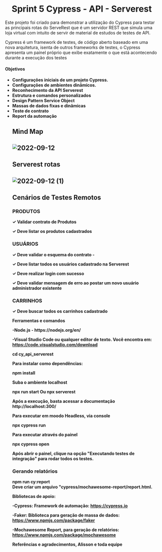 <h1 align="center">Sprint 5 Cypress - API - Serverest </h1>

<p>Este projeto foi criado para demonstrar a utilização do Cypress para testar as principais rotas do  ServeRest que é um servidor REST que simula uma loja virtual com intuito de servir de material de estudos de testes de API. <p>

<p>Cypress é um framework de testes, de código aberto baseado em uma nova arquitetura, isenta de outros frameworks de testes, o Cypress apresenta um painel próprio que exibe exatamente o que está acontecendo durante a execução dos testes <p>
<h4>Objetivos<h4>  

<ul> 

<li>Configurações iniciais de um projeto Cypress.</li> 

<li>Configurações de ambientes dinâmicos. </li> 

<li>Reconhecimento da API Serverest</li> 

<li>Estrutura e comandos personalizados</li> 

<li>Design Pattern Service Object</li> 

<li>Massas de dados fixas e dinâmicas</li> 

<li>Teste de contrato</li> 

<li>Report da automação</li> 
<h2>Mind Map<h2> 

![2022-09-12](https://user-images.githubusercontent.com/65580919/189706795-7f791845-e24b-4767-baa5-0f2caf38090c.png)
<h2>Serverest rotas<h2>
 
![2022-09-12 (1)](https://user-images.githubusercontent.com/65580919/189710031-604c13f8-54d0-433b-8576-52a3d4a726c9.png)

<h2>Cenários de Testes Remotos  </h2>

 

<h3>PRODUTOS</h3> 

<p>✓ Validar contrato de Produtos  <p>
 
<p>✓ Deve listar os produtos cadastrados  
 
<h3>USUÁRIOS</h3>

<p>✓ Deve validar o esquema do contrato - 
 
<p>✓ Deve listar todos os usuários cadastrado na Serverest  
 
<p>✓ Deve realizar login com sucesso 

<p>✓ Deve validar mensagem de erro ao postar um novo usuário administrador existente 

 

<h3>CARRINHOS</h3>

<p>✓ Deve buscar todos os carrinhos cadastrado <p>

 Ferramentas e comandos

<p>-Node.js - https://nodejs.org/en/ </p>

-Visual Studio Code ou qualquer editor de texto. Você encontra em: https://code.visualstudio.com/download 

cd cy_api_serverest 
 
Para instalar como dependências: 

npm install  
 
Suba o ambiente localhost 

npx run start 
 Ou 
npx serverest 

Após a execução, basta acessar a documentação http://localhost:300/ 

Para executar em moodo Headless, via console 

npx cypress run 
 

Para executar através do painel 

npx cypress open  
 

Após abrir o painel, clique na opção "Executando testes de integração" para rodar todos os testes. 

<h3>Gerando relatórios</h3> 

npm run cy:report   
Deve criar um arquivo "cypress/mochawesome-report/report.html. 

Bibliotecas de apoio: 

-Cypress: Framework de automação: https://cypress.io 

-Faker: Biblioteca para geração de massa de dados: https://www.npmjs.com/package/faker 

-Mochawesome Report, para geração de relatórios: https://www.npmjs.com/package/mochawesome 

Referências e agradecimentos, Alisson e toda equipe

 
